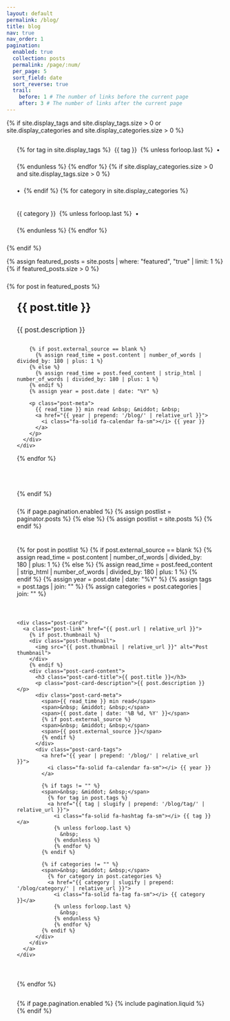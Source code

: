 ```yaml
---
layout: default
permalink: /blog/
title: blog
nav: true
nav_order: 1
pagination:
  enabled: true
  collection: posts
  permalink: /page/:num/
  per_page: 5
  sort_field: date
  sort_reverse: true
  trail:
    before: 1 # The number of links before the current page
    after: 3 # The number of links after the current page
---
```


<div class="post">

{% if site.display_tags and site.display_tags.size > 0 or site.display_categories and site.display_categories.size > 0 %}
  <div class="tag-category-list">
    <ul class="p-0 m-0">
      {% for tag in site.display_tags %}
        <li>
          <i class="fa-solid fa-hashtag fa-sm"></i> <a href="{{ tag | slugify | prepend: '/blog/tag/' | relative_url }}">{{ tag }}</a>
        </li>
        {% unless forloop.last %}
          <p>&bull;</p>
        {% endunless %}
      {% endfor %}
      {% if site.display_categories.size > 0 and site.display_tags.size > 0 %}
        <p>&bull;</p>
      {% endif %}
      {% for category in site.display_categories %}
        <li>
          <i class="fa-solid fa-tag fa-sm"></i> <a href="{{ category | slugify | prepend: '/blog/category/' | relative_url }}">{{ category }}</a>
        </li>
        {% unless forloop.last %}
          <p>&bull;</p>
        {% endunless %}
      {% endfor %}
    </ul>
  </div>
  {% endif %}

{% assign featured_posts = site.posts | where: "featured", "true" | limit: 1 %}
{% if featured_posts.size > 0 %}
<div class="featured-post">
  {% for post in featured_posts %}
  <a href="{{ post.url | relative_url }}">
    <div class="featured-card">
      <div class="card-content">
        <div class="pin-icon">
          <i class="fa-solid fa-thumbtack fa-xs"></i>
        </div>
        <h3 class="card-title">{{ post.title }}</h3>
        <p class="card-description">{{ post.description }}</p>

        {% if post.external_source == blank %}
          {% assign read_time = post.content | number_of_words | divided_by: 180 | plus: 1 %}
        {% else %}
          {% assign read_time = post.feed_content | strip_html | number_of_words | divided_by: 180 | plus: 1 %}
        {% endif %}
        {% assign year = post.date | date: "%Y" %}

        <p class="post-meta">
          {{ read_time }} min read &nbsp; &middot; &nbsp;
          <a href="{{ year | prepend: '/blog/' | relative_url }}">
            <i class="fa-solid fa-calendar fa-sm"></i> {{ year }}
          </a>
        </p>
      </div>
    </div>
  </a>
  {% endfor %}
</div>
<hr>
{% endif %}

<div class="post-list">
  {% if page.pagination.enabled %}
    {% assign postlist = paginator.posts %}
  {% else %}
    {% assign postlist = site.posts %}
  {% endif %}

  {% for post in postlist %}
    {% if post.external_source == blank %}
      {% assign read_time = post.content | number_of_words | divided_by: 180 | plus: 1 %}
    {% else %}
      {% assign read_time = post.feed_content | strip_html | number_of_words | divided_by: 180 | plus: 1 %}
    {% endif %}
    {% assign year = post.date | date: "%Y" %}
    {% assign tags = post.tags | join: "" %}
    {% assign categories = post.categories | join: "" %}

    <div class="post-card">
      <a class="post-link" href="{{ post.url | relative_url }}">
        {% if post.thumbnail %}
        <div class="post-thumbnail">
          <img src="{{ post.thumbnail | relative_url }}" alt="Post thumbnail">
        </div>
        {% endif %}
        <div class="post-card-content">
          <h3 class="post-card-title">{{ post.title }}</h3>
          <p class="post-card-description">{{ post.description }}</p>
          <div class="post-card-meta">
            <span>{{ read_time }} min read</span>
            <span>&nbsp; &middot; &nbsp;</span>
            <span>{{ post.date | date: '%B %d, %Y' }}</span>
            {% if post.external_source %}
            <span>&nbsp; &middot; &nbsp;</span>
            <span>{{ post.external_source }}</span>
            {% endif %}
          </div>
          <div class="post-card-tags">
            <a href="{{ year | prepend: '/blog/' | relative_url }}">
              <i class="fa-solid fa-calendar fa-sm"></i> {{ year }}
            </a>

            {% if tags != "" %}
            <span>&nbsp; &middot; &nbsp;</span>
              {% for tag in post.tags %}
              <a href="{{ tag | slugify | prepend: '/blog/tag/' | relative_url }}">
                <i class="fa-solid fa-hashtag fa-sm"></i> {{ tag }}</a>
                {% unless forloop.last %}
                  &nbsp;
                {% endunless %}
                {% endfor %}
            {% endif %}

            {% if categories != "" %}
            <span>&nbsp; &middot; &nbsp;</span>
              {% for category in post.categories %}
              <a href="{{ category | slugify | prepend: '/blog/category/' | relative_url }}">
                <i class="fa-solid fa-tag fa-sm"></i> {{ category }}</a>
                {% unless forloop.last %}
                  &nbsp;
                {% endunless %}
                {% endfor %}
            {% endif %}
          </div>
        </div>
      </a>
    </div>
  {% endfor %}
</div>

{% if page.pagination.enabled %}
{% include pagination.liquid %}
{% endif %}

</div>

<style>
  /* Custom card colors utilizing theme variables */
  :root {
    --card-bg: var(--global-bg-color);
    --card-border: var(--global-divider-color);
    --card-text: var(--global-text-color);
    --card-link: var(--global-theme-color);
    --card-hover: rgba(0, 0, 0, 0.03);
  }
  
  html[data-theme="dark"] {
    --card-hover: rgba(255, 255, 255, 0.05);
  }
  
  .header-bar {
    display: none;
  }
  
  /* Tag category list styling */
  .tag-category-list {
    margin-top: 0.5rem;
    margin-bottom: 1.5rem;
  }
  
  .tag-category-list ul {
    display: flex;
    flex-wrap: wrap;
    align-items: center;
    list-style: none;
    gap: 0.5rem;
  }
  
  .tag-category-list li {
    display: inline-flex;
    align-items: center;
  }
  
  .tag-category-list a {
    color: var(--global-theme-color);
    text-decoration: none;
  }
  
  .tag-category-list a:hover {
    text-decoration: underline;
  }
  
  /* Featured post styling */  
  .featured-post {
    margin: 1.5rem 0 2rem 0;
    width: 100%;
  }
  
  .featured-card {
    background-color: var(--card-bg);
    border-radius: 12px;
    border: 1px solid var(--card-border);
    padding: 1.5rem;
    transition: transform 0.2s ease, box-shadow 0.2s ease;
  }
  
  .featured-post a {
    color: var(--card-text);
    text-decoration: none;
    display: block;
  }
  
  .featured-card:hover {
    transform: translateY(-3px);
    box-shadow: 0 8px 20px rgba(0, 0, 0, 0.08);
    background-color: var(--card-hover);
  }
  
  .pin-icon {
    float: right;
    color: var(--global-theme-color);
  }
  
  .card-title {
    margin-top: 0;
    font-size: 1.6rem;
    color: var(--global-theme-color);
  }
  
  .card-description {
    margin-top: 1rem;
    margin-bottom: 1.5rem;
    font-size: 1rem;
    line-height: 1.6;
    color: var(--card-text);
  }
  
  hr {
    background-color: var(--card-border);
    height: 1px;
    border: none;
    margin: 2rem 0;
  }
  
  /* Post list styling - single column */
  .post-list {
    display: flex;
    flex-direction: column;
    gap: 1.5rem;
    margin-top: 1.5rem;
  }
  
  .post-card {
    background-color: var(--card-bg);
    border-radius: 12px;
    overflow: hidden;
    transition: transform 0.2s ease, box-shadow 0.2s ease;
    border: 1px solid var(--card-border);
    width: 100%;
  }
  
  .post-card:hover {
    transform: translateY(-3px);
    box-shadow: 0 5px 15px rgba(0, 0, 0, 0.08);
    background-color: var(--card-hover);
  }
  
  .post-link {
    display: flex;
    flex-direction: row;
    color: var(--card-text);
    text-decoration: none;
  }
  
  .post-thumbnail {
    flex: 0 0 280px;
    max-width: 280px;
    height: 180px;
    overflow: hidden;
  }
  
  .post-thumbnail img {
    width: 100%;
    height: 100%;
    object-fit: cover;
  }
  
  .post-card-content {
    padding: 1.2rem;
    flex: 1;
    display: flex;
    flex-direction: column;
  }
  
  .post-card-title {
    margin-top: 0;
    margin-bottom: 0.75rem;
    font-size: 1.25rem;
    color: var(--global-theme-color);
  }
  
  .post-card-description {
    margin-bottom: 1rem;
    font-size: 0.9rem;
    line-height: 1.5;
    color: var(--card-text);
    display: -webkit-box;
    -webkit-line-clamp: 3;
    -webkit-box-orient: vertical;
    overflow: hidden;
    flex-grow: 1;
  }
  
  .post-card-meta, .post-card-tags {
    font-size: 0.8rem;
    color: var(--global-text-color-light);
  }
  
  .post-card-tags {
    margin-top: 0.5rem;
  }
  
  .post-card-tags a {
    color: var(--global-theme-color);
    text-decoration: none;
  }
  
  .post-card-tags a:hover {
    text-decoration: underline;
  }
  
  .post-meta a {
    color: var(--global-theme-color);
    text-decoration: none;
  }
  
  .post-meta a:hover {
    text-decoration: underline;
  }
  
  /* Responsive adjustments */
  @media (max-width: 768px) {
    .post-link {
      flex-direction: column;
    }
    
    .post-thumbnail {
      max-width: 100%;
      height: 200px;
    }
    
    .card-title {
      font-size: 1.4rem;
    }
  }
</style>